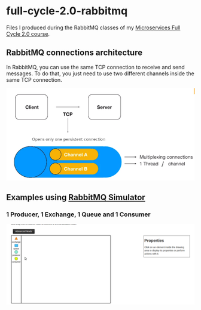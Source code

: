 # full-cycle-2.0-rabbitmq

Files I produced during the RabbitMQ classes of my [Microservices Full Cycle 2.0 course](https://drive.google.com/file/d/1MdN-qK_8Pfg6YI3TSfSa5_2-FHmqGxEP/view?usp=sharing).

## RabbitMQ connections architecture

In RabbitMQ, you can use the same TCP connection to receive and send messages. To do that, you just need to use two different channels inside the same TCP connection.

![Only one persistent connection between client and server doing multiplexing](./rabbitmq-tcp-connection-multiplexing.png)

## Examples using [RabbitMQ Simulator](http://tryrabbitmq.com/)

### 1 Producer, 1 Exchange, 1 Queue and 1 Consumer

![Message sending animation](./1producer-1exchange-1queue-1consumer.gif)


